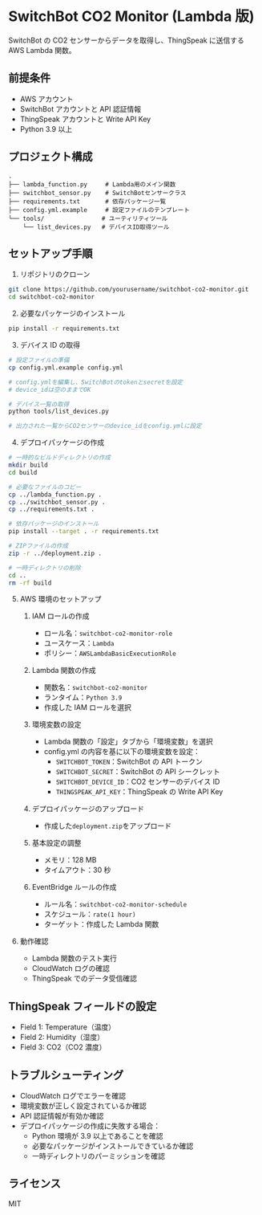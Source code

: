 # SwitchBot CO2 Monitor (Lambda 版)

SwitchBot の CO2 センサーからデータを取得し、ThingSpeak に送信する AWS Lambda 関数。

## 前提条件

- AWS アカウント
- SwitchBot アカウントと API 認証情報
- ThingSpeak アカウントと Write API Key
- Python 3.9 以上

## プロジェクト構成

```
.
├── lambda_function.py     # Lambda用のメイン関数
├── switchbot_sensor.py    # SwitchBotセンサークラス
├── requirements.txt       # 依存パッケージ一覧
├── config.yml.example     # 設定ファイルのテンプレート
└── tools/                # ユーティリティツール
    └── list_devices.py   # デバイスID取得ツール
```

## セットアップ手順

1. リポジトリのクローン

```bash
git clone https://github.com/yourusername/switchbot-co2-monitor.git
cd switchbot-co2-monitor
```

2. 必要なパッケージのインストール

```bash
pip install -r requirements.txt
```

3. デバイス ID の取得

```bash
# 設定ファイルの準備
cp config.yml.example config.yml

# config.ymlを編集し、SwitchBotのtokenとsecretを設定
# device_idは空のままでOK

# デバイス一覧の取得
python tools/list_devices.py

# 出力された一覧からCO2センサーのdevice_idをconfig.ymlに設定
```

4. デプロイパッケージの作成

```bash
# 一時的なビルドディレクトリの作成
mkdir build
cd build

# 必要なファイルのコピー
cp ../lambda_function.py .
cp ../switchbot_sensor.py .
cp ../requirements.txt .

# 依存パッケージのインストール
pip install --target . -r requirements.txt

# ZIPファイルの作成
zip -r ../deployment.zip .

# 一時ディレクトリの削除
cd ..
rm -rf build
```

5. AWS 環境のセットアップ

   1. IAM ロールの作成

      - ロール名：`switchbot-co2-monitor-role`
      - ユースケース：`Lambda`
      - ポリシー：`AWSLambdaBasicExecutionRole`

   2. Lambda 関数の作成

      - 関数名：`switchbot-co2-monitor`
      - ランタイム：`Python 3.9`
      - 作成した IAM ロールを選択

   3. 環境変数の設定

      - Lambda 関数の「設定」タブから「環境変数」を選択
      - config.yml の内容を基に以下の環境変数を設定：
        - `SWITCHBOT_TOKEN`：SwitchBot の API トークン
        - `SWITCHBOT_SECRET`：SwitchBot の API シークレット
        - `SWITCHBOT_DEVICE_ID`：CO2 センサーのデバイス ID
        - `THINGSPEAK_API_KEY`：ThingSpeak の Write API Key

   4. デプロイパッケージのアップロード

      - 作成した`deployment.zip`をアップロード

   5. 基本設定の調整

      - メモリ：128 MB
      - タイムアウト：30 秒

   6. EventBridge ルールの作成
      - ルール名：`switchbot-co2-monitor-schedule`
      - スケジュール：`rate(1 hour)`
      - ターゲット：作成した Lambda 関数

6. 動作確認
   - Lambda 関数のテスト実行
   - CloudWatch ログの確認
   - ThingSpeak でのデータ受信確認

## ThingSpeak フィールドの設定

- Field 1: Temperature（温度）
- Field 2: Humidity（湿度）
- Field 3: CO2（CO2 濃度）

## トラブルシューティング

- CloudWatch ログでエラーを確認
- 環境変数が正しく設定されているか確認
- API 認証情報が有効か確認
- デプロイパッケージの作成に失敗する場合：
  - Python 環境が 3.9 以上であることを確認
  - 必要なパッケージがインストールできているか確認
  - 一時ディレクトリのパーミッションを確認

## ライセンス

MIT
